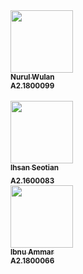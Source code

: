 <td align="center"><a href="#"><img src="https://avatars0.githubusercontent.com/u/61266354?s=400&u=bd7b4e4add026f56b7b0dd6860c277060be50cef&v=4" width="100px;" alt=""/><br /><sub><b>Nurul Wulan</b></sub></a><br />
<sub><b>A2.1800099</b></sub></td>
<br></br>
<td align="center"><a href="#"><img src="https://avatars3.githubusercontent.com/u/61292655?s=400&u=42a7393c1dbbbb53699b951ad48e67bff6d6ce8c&v=4" width="100px;" alt=""/><br /><sub><b>Ihsan Seotian</b></sub></a><br /><sub><b>A2.1600083</b></sub></td>
<brr></br>
<td align="center"><a href="#"><img src="" width="100px;" alt=""/><br /><sub><b>Ibnu Ammar</b></sub></a><br /><sub><b>A2.1800066</b></sub></td>

